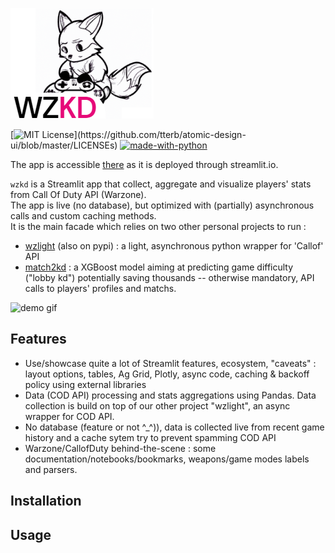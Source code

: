 ![WZKD logo](https://github.com/matthieuvion/wzkd/blob/master/data/DallE_logo_3.png?raw=True "Dall-E generated WZKD logo")

[![MIT License](https://img.shields.io/apm/l/atomic-design-ui.svg?)](https://github.com/tterb/atomic-design-ui/blob/master/LICENSEs)
[![made-with-python](https://img.shields.io/badge/Made%20with-Python-1f425f.svg)](https://www.python.org/)

The app is accessible [there](https://matthieuvion-wzkd-home-rqmcr9.streamlitapp.com) as it is deployed through streamlit.io.<br>

`wzkd` is a Streamlit app that collect, aggregate and visualize players' stats from Call Of Duty API (Warzone).<br>
The app is live (no database), but optimized with (partially) asynchronous calls and custom caching methods.<br>
It is the main facade which relies on two other personal projects to run :<br>
- [wzlight](https://github.com/matthieuvion/wzkd) (also on pypi) : a light, asynchronous python wrapper for 'Callof' API
- [match2kd](https://github.com/matthieuvion/match2kd) : a XGBoost model aiming at predicting game difficulty ("lobby kd") potentially saving thousands -- otherwise mandatory, API calls to players' profiles and matchs.<br>

![demo gif](https://github.com/matthieuvion/wzkd/blob/master/data/app_demo_v2.gif "demo gif")

## Features

- Use/showcase quite a lot of Streamlit features, ecosystem, "caveats" : layout options, tables, Ag Grid, Plotly, async code, caching & backoff policy using external libraries
- Data (COD API) processing and stats aggregations using Pandas. Data collection is build on top of our other project "wzlight", an async wrapper for COD API.
- No database (feature or not ^_^)), data is collected live from recent game history and a cache sytem try to prevent spamming COD API
- Warzone/CallofDuty behind-the-scene : some documentation/notebooks/bookmarks, weapons/game modes labels and parsers.

## Installation

## Usage